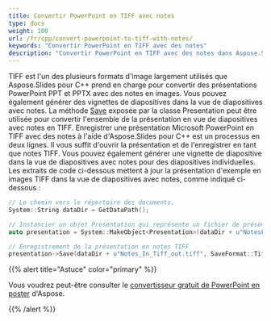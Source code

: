 ```yaml
---
title: Convertir PowerPoint en TIFF avec notes
type: docs
weight: 100
url: /fr/cpp/convert-powerpoint-to-tiff-with-notes/
keywords: "Convertir PowerPoint en TIFF avec des notes"
description: "Convertir PowerPoint en TIFF avec des notes dans Aspose.Slides."
---
```


TIFF est l'un des plusieurs formats d'image largement utilisés que Aspose.Slides pour C++ prend en charge pour convertir des présentations PowerPoint PPT et PPTX avec des notes en images. Vous pouvez également générer des vignettes de diapositives dans la vue de diapositives avec notes. La méthode [Save](https://reference.aspose.com/slides/cpp/class/aspose.slides.presentation#afcd59ec697bf05c10f78c3869de2ec9e) exposée par la classe Presentation peut être utilisée pour convertir l'ensemble de la présentation en vue de diapositives avec notes en TIFF. Enregistrer une présentation Microsoft PowerPoint en TIFF avec des notes à l'aide d'Aspose.Slides pour C++ est un processus en deux lignes. Il vous suffit d'ouvrir la présentation et de l'enregistrer en tant que notes TIFF. Vous pouvez également générer une vignette de diapositive dans la vue de diapositives avec notes pour des diapositives individuelles. Les extraits de code ci-dessous mettent à jour la présentation d'exemple en images TIFF dans la vue de diapositives avec notes, comme indiqué ci-dessous :

``` cpp
// Le chemin vers le répertoire des documents.
System::String dataDir = GetDataPath();

// Instancier un objet Presentation qui représente un fichier de présentation
auto presentation = System::MakeObject<Presentation>(dataDir + u"NotesFile.pptx");

// Enregistrement de la présentation en notes TIFF
presentation->Save(dataDir + u"Notes_In_Tiff_out.tiff", SaveFormat::Tiff);
```

{{% alert title="Astuce" color="primary" %}}

Vous voudrez peut-être consulter le [convertisseur gratuit de PowerPoint en poster](https://products.aspose.app/slides/conversion/convert-ppt-to-poster-online) d'Aspose.

{{% /alert %}}